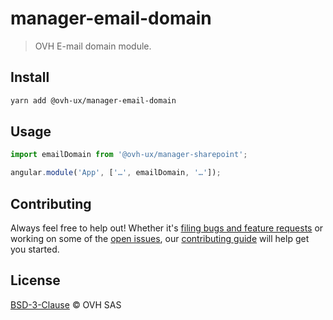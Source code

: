 # manager-email-domain

> OVH E-mail domain module.

## Install

```sh
yarn add @ovh-ux/manager-email-domain
```

## Usage

```js
import emailDomain from '@ovh-ux/manager-sharepoint';

angular.module('App', ['…', emailDomain, '…']);
```

## Contributing

Always feel free to help out! Whether it's [filing bugs and feature requests](https://github.com/ovh/manager/issues/new) or working on some of the [open issues](https://github.com/ovh/manager/issues), our [contributing guide](https://github.com/ovh/manager/blob/master/CONTRIBUTING.md) will help get you started.

## License

[BSD-3-Clause](LICENSE) © OVH SAS
